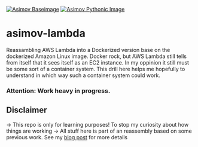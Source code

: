[![Asimov Baseimage](https://github.com/BenjiTrapp/asimov-lambda/actions/workflows/docker-asimov-baseimage-publish.yml/badge.svg)](https://github.com/BenjiTrapp/asimov-lambda/actions/workflows/docker-asimov-baseimage-publish.yml)
[![Asimov Pythonic Image](https://github.com/BenjiTrapp/asimov-lambda/actions/workflows/docker-asimov-python38-image-publish.yml/badge.svg)](https://github.com/BenjiTrapp/asimov-lambda/actions/workflows/docker-asimov-python38-image-publish.yml)

# asimov-lambda
Reassambling AWS Lambda into a Dockerized version base on the dockerized Amazon Linux image. Docker rock, but AWS Lambda still tells from itself that it sees itself as an EC2 instance. In my oppinion it still must be some sort of a container system. This drill here helps me hopefully to understand in which way such a container system could work. 

### Attention: Work heavy in progress. 

## Disclaimer
-> This repo is only for learning purposes! To stop my curiosity about how things are working
-> All stuff here is part of an reassembly based on some previous work. See my [blog post](https://benjitrapp.github.io/hack-the-lambda/) for more details
